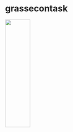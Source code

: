 # grassecontask

<img src=https://user-images.githubusercontent.com/45709308/181935029-35cd4e2c-ee7b-4b8d-b01b-a6559f57e4db.png height=30% width=40%>

